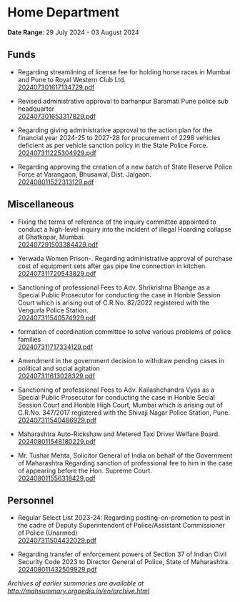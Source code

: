 # Home Department

**Date Range**: 29 July 2024 - 03 August 2024


## Funds
- Regarding streamlining of license fee for holding horse races in Mumbai and Pune to Royal Western Club Ltd.\
  [202407301617134729.pdf](https://gr.maharashtra.gov.in/Site/Upload/Government%20Resolutions/English/202407301617134729.pdf)

- Revised administrative approval to barhanpur  Baramati Pune police sub headquarter\
  [202407301653317829.pdf](https://gr.maharashtra.gov.in/Site/Upload/Government%20Resolutions/English/202407301653317829.pdf)

- Regarding giving administrative approval to the action plan for the financial year 2024-25 to 2027-28 for procurement of 2298 vehicles deficient as per vehicle sanction policy in the State Police Force.\
  [202407311225304929.pdf](https://gr.maharashtra.gov.in/Site/Upload/Government%20Resolutions/English/202407311225304929.pdf)

- Regarding approving the creation of a new batch of State Reserve Police Force at Varangaon, Bhusawal, Dist. Jalgaon.\
  [202408011522313129.pdf](https://gr.maharashtra.gov.in/Site/Upload/Government%20Resolutions/English/202408011522313129.pdf)

## Miscellaneous
- Fixing the terms of reference of the inquiry committee appointed to conduct a high-level inquiry into the incident of illegal Hoarding collapse at Ghatkopar, Mumbai.\
  [202407291503384429.pdf](https://gr.maharashtra.gov.in/Site/Upload/Government%20Resolutions/English/202407291503384429.pdf)

- Yerwada Women Prison-. Regarding administrative approval of purchase cost of equipment sets after gas pipe line connection in kitchen.\
  [202407311720543829.pdf](https://gr.maharashtra.gov.in/Site/Upload/Government%20Resolutions/English/202407311720543829.pdf)

- Sanctioning of professional Fees to Adv. Shrikrishna Bhange as a Special Public Prosecutor for conducting the case in Honble Session Court which is arising out of C.R.No. 82/2022 registered with the Vengurla Police Station.\
  [202407311540574929.pdf](https://gr.maharashtra.gov.in/Site/Upload/Government%20Resolutions/English/202407311540574929.pdf)

- formation of coordination committee to solve various problems of police families\
  [202407311717334129.pdf](https://gr.maharashtra.gov.in/Site/Upload/Government%20Resolutions/English/202407311717334129.pdf)

- Amendment in the government decision to withdraw pending cases in political and social agitation\
  [202407311613028329.pdf](https://gr.maharashtra.gov.in/Site/Upload/Government%20Resolutions/English/202407311613028329.pdf)

- Sanctioning of professional Fees to Adv. Kailashchandra Vyas as a Special Public Prosecutor for conducting the case in Honble Secial Session Court and Honble High Court, Mumbai which is arising out of C.R.No. 347/2017 registered with the Shivaji Nagar Police Station, Pune.\
  [202407311540486929.pdf](https://gr.maharashtra.gov.in/Site/Upload/Government%20Resolutions/English/202407311540486929.pdf)

- Maharashtra Auto-Rickshaw and Metered Taxi Driver Welfare Board.\
  [202408011548180229.pdf](https://gr.maharashtra.gov.in/Site/Upload/Government%20Resolutions/English/202408011548180229.pdf)

- Mr. Tushar Mehta, Solicitor General of India on behalf of the Government of Maharashtra Regarding sanction of professional fee to him in the case of appearing before the Hon. Supreme Court.\
  [202408011556318429.pdf](https://gr.maharashtra.gov.in/Site/Upload/Government%20Resolutions/English/202408011556318429.pdf)

## Personnel
- Regular Select List 2023-24: Regarding posting-on-promotion to post in the cadre of Deputy Superintendent of Police/Assistant Commissioner of Police (Unarmed)\
  [202407311504432029.pdf](https://gr.maharashtra.gov.in/Site/Upload/Government%20Resolutions/English/202407311504432029.pdf)

- Regarding transfer of enforcement powers of Section 37 of Indian Civil Security Code 2023 to Director General of Police, State of Maharashtra.\
  [202408011432509929.pdf](https://gr.maharashtra.gov.in/Site/Upload/Government%20Resolutions/English/202408011432509929....pdf)


*Archives of earlier summaries are available at http://mahsummary.orgpedia.in/en/archive.html*